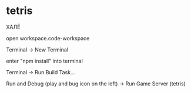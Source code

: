 # tetris

ХАЛЁ

open workspace.code-workspace

Terminal -> New Terminal

enter "npm install" into terminal

Terminal -> Run Build Task...

Run and Debug (play and bug icon on the left) -> Run Game Server (tetris)
